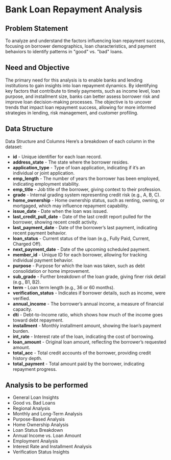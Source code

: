 # Bank Loan Repayment Analysis

## Problem Statement
To analyze and understand the factors influencing loan repayment success, focusing on borrower demographics, loan characteristics, and payment behaviors to identify patterns in "good" vs. "bad" loans.

## Need and Objective
The primary need for this analysis is to enable banks and lending institutions to gain insights into loan repayment dynamics. By identifying key factors that contribute to timely payments, such as income level, loan purpose, and installment size, banks can better assess borrower risk and improve loan decision-making processes. The objective is to uncover trends that impact loan repayment success, allowing for more informed strategies in lending, risk management, and customer profiling.


## Data Structure
Data Structure and Columns
Here’s a breakdown of each column in the dataset:

* **id** - Unique identifier for each loan record.
* **address_state** - The state where the borrower resides.
* **application_type** - Type of loan application, indicating if it’s an individual or joint application.
* **emp_length** - The number of years the borrower has been employed, indicating employment stability.
* **emp_title** - Job title of the borrower, giving context to their profession.
* **grade** - Internal grading system representing credit risk (e.g., A, B, C).
* **home_ownership** - Home ownership status, such as renting, owning, or mortgaged, which may influence repayment capability.
* **issue_date** - Date when the loan was issued.
* **last_credit_pull_date** - Date of the last credit report pulled for the borrower, showing recent credit activity.
* **last_payment_date** - Date of the borrower’s last payment, indicating recent payment behavior.
* **loan_status** - Current status of the loan (e.g., Fully Paid, Current, Charged Off).
* **next_payment_date** - Date of the upcoming scheduled payment.
* **member_id** - Unique ID for each borrower, allowing for tracking individual payment behavior.
* **purpose** - Purpose for which the loan was taken, such as debt consolidation or home improvement.
* **sub_grade** - Further breakdown of the loan grade, giving finer risk detail (e.g., B1, B2).
* **term** - Loan term length (e.g., 36 or 60 months).
* **verification_status** - Indicates if borrower details, such as income, were verified.
* **annual_income** - The borrower’s annual income, a measure of financial capacity.
* **dti** - Debt-to-Income ratio, which shows how much of the income goes toward debt repayment.
* **installment** - Monthly installment amount, showing the loan’s payment burden.
* **int_rate** - Interest rate of the loan, indicating the cost of borrowing.
* **loan_amount** - Original loan amount, reflecting the borrower’s requested amount.
* **total_acc** - Total credit accounts of the borrower, providing credit history depth.
* **total_payment** - Total amount paid by the borrower, indicating repayment progress.
## Analysis to be performed
* General Loan Insights
* Good vs. Bad Loans
* Regional Analysis
* Monthly and Long-Term Analysis
* Purpose-Based Analysis
* Home Ownership Analysis
* Loan Status Breakdown
* Annual Income vs. Loan Amount
* Employment Analysis
* Interest Rate and Installment Analysis
* Verification Status Insights

